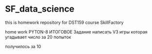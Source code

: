 # SF_data_science
this is homework repository for DST159 course SkillFactory

home work PYTON-8 ИТОГОВОЕ Задание
написать V3 игры которая угадывает число за 20 попыток

получилось за 10
